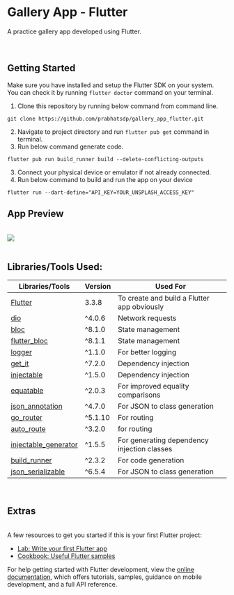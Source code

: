 # Gallery App - Flutter

A practice gallery app developed using Flutter.
<br/><br/><br/>
## Getting Started
Make sure you have installed and setup the Flutter SDK on your system.<br />
You can check it by running ```flutter doctor``` command on your terminal.
<br />
1. Clone this repository by running below command from command line.

```
git clone https://github.com/prabhatsdp/gallery_app_flutter.git
```
2. Navigate to project directory and run ```flutter pub get``` command in terminal.
4. Run below command generate code.

```
flutter pub run build_runner build --delete-conflicting-outputs
```
3. Connect your physical device or emulator if not already connected.
4. Run below command to build and run the app on your device

```
flutter run --dart-define="API_KEY=YOUR_UNSPLASH_ACCESS_KEY"
```

## App Preview
<br />

<img src="https://media.giphy.com/media/LdjMPTINXAQk8Eu7Es/giphy.gif"/>
<br /><br />

## Libraries/Tools Used:

| Libraries/Tools                                                       | Version | Used For                                    | 
|-----------------------------------------------------------------------|---------|---------------------------------------------|
| [Flutter](https://flutter.dev/)                                       | 3.3.8   | To create and build a Flutter app obviously |
| [dio](https://pub.dev/packages/dio)                                   | ^4.0.6  | Network requests                            |
| [bloc](https://pub.dev/packages/bloc)                                 | ^8.1.0  | State management                            |
| [flutter_bloc](https://pub.dev/packages/flutter_bloc)                 | ^8.1.1  | State management                            |
| [logger](https://pub.dev/packages/logger)                             | ^1.1.0  | For better logging                          |
| [get_it](https://pub.dev/packages/get_it)                             | ^7.2.0  | Dependency injection                        |
| [injectable](https://pub.dev/packages/injectable)                     | ^1.5.0  | Dependency injection                        |
| [equatable](https://pub.dev/packages/equatable)                       | ^2.0.3  | For improved equality comparisons           |
| [json_annotation](https://pub.dev/packages/json_annotation)           | ^4.7.0  | For JSON to class generation                |
| [go_router](https://pub.dev/packages/go_router)                       | ^5.1.10 | For routing                                 |
| [auto_route](https://pub.dev/packages/auto_route)                     | ^3.2.0  | for routing                                 |
| [injectable_generator](https://pub.dev/packages/injectable_generator) | ^1.5.5  | For generating dependency injection classes |
| [build_runner](https://pub.dev/packages/build_runner)                 | ^2.3.2  | For code generation                         |
| [json_serializable](https://pub.dev/packages/json_serializable)       | ^6.5.4  | For JSON to class generation                |

<br />

## Extras
<br />
A few resources to get you started if this is your first Flutter project:

- [Lab: Write your first Flutter app](https://docs.flutter.dev/get-started/codelab)
- [Cookbook: Useful Flutter samples](https://docs.flutter.dev/cookbook)

For help getting started with Flutter development, view the
[online documentation](https://docs.flutter.dev/), which offers tutorials,
samples, guidance on mobile development, and a full API reference.
